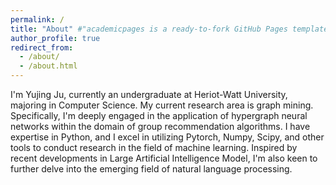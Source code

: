 ```yaml
---
permalink: /
title: "About" #"academicpages is a ready-to-fork GitHub Pages template for academic personal websites"
author_profile: true
redirect_from: 
  - /about/
  - /about.html
---
```


I'm Yujing Ju, currently an undergraduate at Heriot-Watt University, majoring in Computer Science. My current research area is graph mining. Specifically, I'm deeply engaged in the application of hypergraph neural networks within the domain of group recommendation algorithms. I have expertise in Python, and I excel in utilizing Pytorch, Numpy, Scipy, and other tools to conduct research in the field of machine learning. Inspired by recent developments in Large Artificial Intelligence Model, I'm also keen to further delve into the emerging field of natural language processing.
